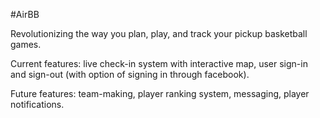 #AirBB

Revolutionizing the way you plan, play, and track your pickup basketball games. 

Current features: live check-in system with interactive map, user sign-in and sign-out (with option of signing in through facebook).

Future features: team-making, player ranking system, messaging, player notifications.
